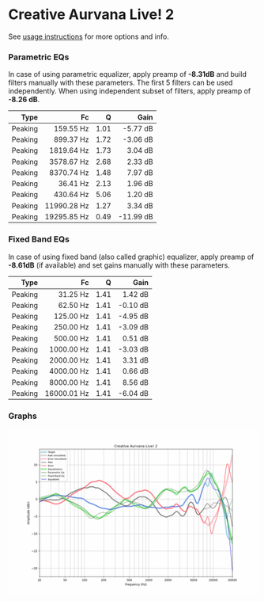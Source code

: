 # Creative Aurvana Live! 2
See [usage instructions](https://github.com/jaakkopasanen/AutoEq#usage) for more options and info.

### Parametric EQs
In case of using parametric equalizer, apply preamp of **-8.31dB** and build filters manually
with these parameters. The first 5 filters can be used independently.
When using independent subset of filters, apply preamp of **-8.26 dB**.

| Type    | Fc          |    Q | Gain      |
|--------:|------------:|-----:|----------:|
| Peaking | 159.55 Hz   | 1.01 | -5.77 dB  |
| Peaking | 899.37 Hz   | 1.72 | -3.06 dB  |
| Peaking | 1819.64 Hz  | 1.73 | 3.04 dB   |
| Peaking | 3578.67 Hz  | 2.68 | 2.33 dB   |
| Peaking | 8370.74 Hz  | 1.48 | 7.97 dB   |
| Peaking | 36.41 Hz    | 2.13 | 1.96 dB   |
| Peaking | 430.64 Hz   | 5.06 | 1.20 dB   |
| Peaking | 11990.28 Hz | 1.27 | 3.34 dB   |
| Peaking | 19295.85 Hz | 0.49 | -11.99 dB |

### Fixed Band EQs
In case of using fixed band (also called graphic) equalizer, apply preamp of **-8.61dB**
(if available) and set gains manually with these parameters.

| Type    | Fc          |    Q | Gain     |
|--------:|------------:|-----:|---------:|
| Peaking | 31.25 Hz    | 1.41 | 1.42 dB  |
| Peaking | 62.50 Hz    | 1.41 | -0.10 dB |
| Peaking | 125.00 Hz   | 1.41 | -4.95 dB |
| Peaking | 250.00 Hz   | 1.41 | -3.09 dB |
| Peaking | 500.00 Hz   | 1.41 | 0.51 dB  |
| Peaking | 1000.00 Hz  | 1.41 | -3.03 dB |
| Peaking | 2000.00 Hz  | 1.41 | 3.31 dB  |
| Peaking | 4000.00 Hz  | 1.41 | 0.66 dB  |
| Peaking | 8000.00 Hz  | 1.41 | 8.56 dB  |
| Peaking | 16000.01 Hz | 1.41 | -6.04 dB |

### Graphs
![](./Creative%20Aurvana%20Live!%202.png)